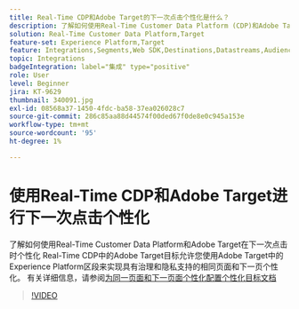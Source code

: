 ```yaml
---
title: Real-Time CDP和Adobe Target的下一次点击个性化是什么？
description: 了解如何使用Real-Time Customer Data Platform (CDP)和Adobe Target在下一次点击时个性化
solution: Real-Time Customer Data Platform,Target
feature-set: Experience Platform,Target
feature: Integrations,Segments,Web SDK,Destinations,Datastreams,Audiences,Experience Targeting
topic: Integrations
badgeIntegration: label="集成" type="positive"
role: User
level: Beginner
jira: KT-9629
thumbnail: 340091.jpg
exl-id: 08568a37-1450-4fdc-ba58-37ea026028c7
source-git-commit: 286c85aa88d44574f00ded67f0de8e0c945a153e
workflow-type: tm+mt
source-wordcount: '95'
ht-degree: 1%

---
```


# 使用Real-Time CDP和Adobe Target进行下一次点击个性化

了解如何使用Real-Time Customer Data Platform和Adobe Target在下一次点击时个性化 Real-Time CDP中的Adobe Target目标允许您使用Adobe Target中的Experience Platform区段来实现具有治理和隐私支持的相同页面和下一页个性化。 有关详细信息，请参阅[为同一页面和下一页面个性化配置个性化目标文档](https://experienceleague.adobe.com/docs/experience-platform/destinations/ui/activate/configure-personalization-destinations.html?lang=zh-Hans)

>[!VIDEO](https://video.tv.adobe.com/v/340091?learn=on&enablevpops)


